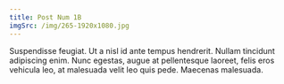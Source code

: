 ```yaml
---
title: Post Num 1B
imgSrc: /img/265-1920x1080.jpg
---
```


Suspendisse feugiat. Ut a nisl id ante tempus hendrerit. Nullam tincidunt adipiscing enim. Nunc egestas, augue at pellentesque laoreet, felis eros vehicula leo, at malesuada velit leo quis pede. Maecenas malesuada.
